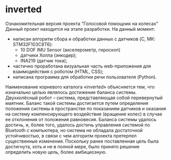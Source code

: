 # inverted
Ознакомительная версия проекта "Голосовой помощник на колесах"
Данный проект находится на этапе разработки. На данный момент:
- написан алгоритм сбора и обработки данных с датчиков (C, МК: STM32F103C8T6): 
    - 10 DOF IMU Sensor (акселерометр, гироскоп)
    - датчики Холла (энкодер);
    - INA219 (датчик тока);
- частично проработана визуальная часть web-приложения для взаимодействия с роботом (HTML, CSS);
- написана программа для обработки речи пользователя (Python).

Наименование корневого каталога «inverted» объясняется тем, что изначально целью являлось достижение баланса системы. Двухколёсный робот – система, представляющая собой перевернутый маятник. Баланс такой системы достигается путем определения положения системы в пространстве по показаниям датчиков и оказания на систему компенсирующего воздействия (вращение колес) в случае ее отклонения от положения равновесия. Баланса системы удалось достичь, и, более того, удалось достичь управления системой по Bluetooth с компьютера, но система не обладала достаточной устойчивостью, в связи с чем алгоритм проекта претерпел существенные изменения. Поскольку ранее поставленная цель была достигнута, хоть и не в полной мере, было принято решение определить новую цель, более амбициозную.
